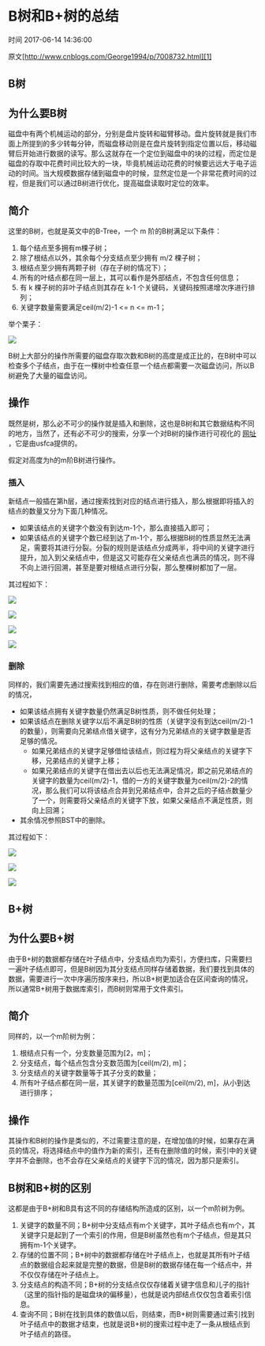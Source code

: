 # B树和B+树的总结

 时间 2017-06-14 14:36:00  

原文[http://www.cnblogs.com/George1994/p/7008732.html][1]


## B树

## 为什么要B树

磁盘中有两个机械运动的部分，分别是盘片旋转和磁臂移动。盘片旋转就是我们市面上所提到的多少转每分钟，而磁盘移动则是在盘片旋转到指定位置以后，移动磁臂后开始进行数据的读写。那么这就存在一个定位到磁盘中的块的过程，而定位是磁盘的存取中花费时间比较大的一块，毕竟机械运动花费的时候要远远大于电子运动的时间。当大规模数据存储到磁盘中的时候，显然定位是一个非常花费时间的过程，但是我们可以通过B树进行优化，提高磁盘读取时定位的效率。

## 简介

这里的B树，也就是英文中的B-Tree，一个 m 阶的B树满足以下条件：

1. 每个结点至多拥有m棵子树；
1. 除了根结点以外，其余每个分支结点至少拥有 m/2 棵子树；
1. 根结点至少拥有两颗子树（存在子树的情况下）；
1. 所有的叶结点都在同一层上，其可以看作是外部结点，不包含任何信息；
1. 有 k 棵子树的非叶子结点则其存在 k-1 个关键码，关键码按照递增次序进行排列；
1. 关键字数量需要满足ceil(m/2)-1 <= n <= m-1；

举个栗子：

  ![][3]

B树上大部分的操作所需要的磁盘存取次数和B树的高度是成正比的，在B树中可以检查多个子结点，由于在一棵树中检查任意一个结点都需要一次磁盘访问，所以B树避免了大量的磁盘访问。

## 操作

既然是树，那么必不可少的操作就是插入和删除，这也是B树和其它数据结构不同的地方，当然了，还有必不可少的搜索，分享一个对B树的操作进行可视化的 [网址][4] ，它是由usfca提供的。 

假定对高度为h的m阶B树进行操作。

### 插入

新结点一般插在第h层，通过搜索找到对应的结点进行插入，那么根据即将插入的结点的数量又分为下面几种情况。

* 如果该结点的关键字个数没有到达m-1个，那么直接插入即可；
* 如果该结点的关键字个数已经到达了m-1个，那么根据B树的性质显然无法满足，需要将其进行分裂。分裂的规则是该结点分成两半，将中间的关键字进行提升，加入到父亲结点中，但是这又可能存在父亲结点也满员的情况，则不得不向上进行回溯，甚至是要对根结点进行分裂，那么整棵树都加了一层。

其过程如下：

  ![][5]

  ![][6]

  ![][7]

  ![][8]

### 删除

同样的，我们需要先通过搜索找到相应的值，存在则进行删除，需要考虑删除以后的情况，

* 如果该结点拥有关键字数量仍然满足B树性质，则不做任何处理；
* 如果该结点在删除关键字以后不满足B树的性质（关键字没有到达ceil(m/2)-1的数量），则需要向兄弟结点借关键字，这有分为兄弟结点的关键字数量是否足够的情况。 
  * 如果兄弟结点的关键字足够借给该结点，则过程为将父亲结点的关键字下移，兄弟结点的关键字上移；
  * 如果兄弟结点的关键字在借出去以后也无法满足情况，即之前兄弟结点的关键字的数量为ceil(m/2)-1，借的一方的关键字数量为ceil(m/2)-2的情况，那么我们可以将该结点合并到兄弟结点中，合并之后的子结点数量少了一个，则需要将父亲结点的关键字下放，如果父亲结点不满足性质，则向上回溯；
* 其余情况参照BST中的删除。

其过程如下：

  ![][9]

  ![][10]

  ![][11]

## B+树

## 为什么要B+树

由于B+树的数据都存储在叶子结点中，分支结点均为索引，方便扫库，只需要扫一遍叶子结点即可，但是B树因为其分支结点同样存储着数据，我们要找到具体的数据，需要进行一次中序遍历按序来扫，所以B+树更加适合在区间查询的情况，所以通常B+树用于数据库索引，而B树则常用于文件索引。

## 简介

同样的，以一个m阶树为例：

1. 根结点只有一个，分支数量范围为[2，m]；
1. 分支结点，每个结点包含分支数范围为[ceil(m/2), m]；
1. 分支结点的关键字数量等于其子分支的数量；
1. 所有叶子结点都在同一层，其关键字的数量范围为[ceil(m/2), m]，从小到达进行排序；

## 操作

其操作和B树的操作是类似的，不过需要注意的是，在增加值的时候，如果存在满员的情况，将选择结点中的值作为新的索引，还有在删除值的时候，索引中的关键字并不会删除，也不会存在父亲结点的关键字下沉的情况，因为那只是索引。

## B树和B+树的区别

这都是由于B+树和B具有这不同的存储结构所造成的区别，以一个m阶树为例。

1. 关键字的数量不同；B+树中分支结点有m个关键字，其叶子结点也有m个，其关键字只是起到了一个索引的作用，但是B树虽然也有m个子结点，但是其只拥有m-1个关键字。
1. 存储的位置不同；B+树中的数据都存储在叶子结点上，也就是其所有叶子结点的数据组合起来就是完整的数据，但是B树的数据存储在每一个结点中，并不仅仅存储在叶子结点上。
1. 分支结点的构造不同；B+树的分支结点仅仅存储着关键字信息和儿子的指针（这里的指针指的是磁盘块的偏移量），也就是说内部结点仅仅包含着索引信息。
1. 查询不同；B树在找到具体的数值以后，则结束，而B+树则需要通过索引找到叶子结点中的数据才结束，也就是说B+树的搜索过程中走了一条从根结点到叶子结点的路径。


[1]: http://www.cnblogs.com/George1994/p/7008732.html

[3]: ./img/iuErEvA.jpg
[4]: https://www.cs.usfca.edu/~galles/visualization/BTree.html
[5]: ./img/mEjYbaN.jpg
[6]: ./img/me6r2iq.jpg
[7]: ./img/AramUjm.jpg
[8]: ./img/6VVNjiA.jpg
[9]: ./img/nMrqamq.jpg
[10]: ./img/Z32YRrE.jpg
[11]: ./img/MzIVJbF.jpg